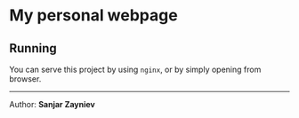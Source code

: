 # My personal webpage

## Running

You can serve this project by using `nginx`, or by simply opening from browser.

<hr>

Author: **Sanjar Zayniev**
